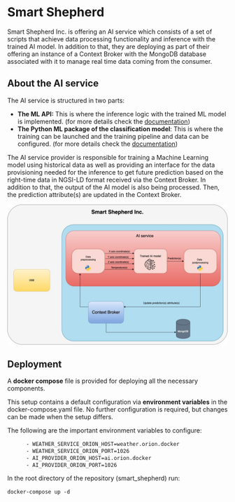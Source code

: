 # Smart Shepherd 

Smart Shepherd Inc. is offering an AI service which consists of a set of scripts that achieve data processing functionality and inference with the trained AI model. In addition to that, they are deploying as part of their offering an instance of a Context Broker with the MongoDB database associated with it to manage real time data coming from the consumer.

## About the AI service 

The AI service is structured in two parts: 
- **The ML API:** This is where the inference logic with the trained ML model is implemented. (for more details check the [documentation](/smart_shepherd/ml_api/README.md))
- **The Python ML package of the classification model**: This is where the training can be launched and the training pipeline and data can be configured. (for more details check the [documentation](/smart_shepherd/packages/classification_model/README.md))

The AI service provider is responsible for training a Machine Learning model using historical data as well as providing an interface for the data provisioning needed for the inference to get future prediction based on the right-time data in NGSI-LD format received via the Context Broker. In addition to that, the output of the AI model is also being processed. Then, the prediction attribute(s) are updated in the Context Broker.

![ai-service](/doc/ai-service.jpeg)

## Deployment 

A **docker compose** file is provided for deploying all the necessary components. 

This setup contains a default configuration via **environment variables** in the docker-compose.yaml file. No further configuration is required, but changes can be made when the setup differs. 

The following are the important environment variables to configure: 

```
      - WEATHER_SERVICE_ORION_HOST=weather.orion.docker
      - WEATHER_SERVICE_ORION_PORT=1026
      - AI_PROVIDER_ORION_HOST=ai.orion.docker
      - AI_PROVIDER_ORION_PORT=1026
```

In the root directory of the repository (smart_shepherd) run:

```
docker-compose up -d 
````



